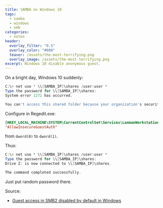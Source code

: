 ```yaml
---
title: SAMBA on Windows 10
tags:
  - samba
  - windows
  - smb
categories:
  - notes
header:
  overlay_filter: "0.5"
  overlay_color: "#000"
  teaser: /assets/the-most-terrifying.png
  overlay_image: /assets/the-most-terrifying.png
excerpt: Windows 10 disable anonymous guest.
---
```


On a bright day, Windows 10 suddenly:

```powershell
C:\> net use * \\[SAMBA_IP]\shares /user:user *
Type the password for \\[SAMBA_IP]\shares:
System error 1272 has occurred.

You can't access this shared folder because your organization's security policies block unauthenticated guest access. These policies help protect your PC from unsafe or malicious devices on the network.

```

Configure in Regedit.exe:

```ini
[HKEY_LOCAL_MACHINE\SYSTEM\CurrentControlSet\Services\LanmanWorkstation\Parameters]
"AllowInsecureGuestAuth"
```

from `dword(0)` to `dword(1)`.

Thus:

```powershell
C:\> net use * \\[SAMBA_IP]\shares /user:user *
Type the password for \\[SAMBA_IP]\shares:
Drive Z: is now connected to \\[SAMBA_IP]\shares.

The command completed successfully.

```

Just put random password there.

Source:
* [Guest access in SMB2 disabled by default in Windows](https://support.microsoft.com/en-us/help/4046019/guest-access-in-smb2-disabled-by-default-in-windows-10-and-windows-ser)

